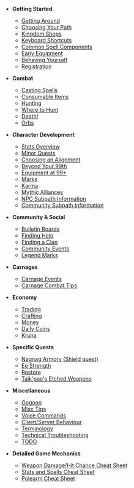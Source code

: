 - **Getting Started**

  - [Getting Around](basics/getting-around.md)
  - [Choosing Your Path](basics/choosing-your-path.md)
  - [Kingdom Shops](basics/kingdom-shops.md)
  - [Keyboard Shortcuts](basics/keyboard-shortcuts.md)
  - [Common Spell Components](basics/spell-components.md)
  - [Early Equipment](basics/early-equipment.md)
  - [Behaving Yourself](basics/behaving-yourself.md)
  - [Registration](basics/registration.md)

- **Combat**

  - [Casting Spells](combat/casting-spells.md)
  - [Consumable Items](combat/consumable-items.md)
  - [Hunting](combat/hunting.md)
  - [Where to Hunt](combat/where-to-hunt.md)
  - [Death!](combat/death.md)
  - [Orbs](combat/orbs.md)

- **Character Development**

  - [Stats Overview](character/stats-overview.md)
  - [Minor Quests](character/minor-quests.md)
  - [Choosing an Alignment](character/choosing-an-alignment.md)
  - [Beyond Your 99th](character/beyond-99th.md)
  - [Equipment at 99+](character/99-equipment.md)
  - [Marks](character/marks.md)
  - [Karma](character/karma.md)
  - [Mythic Alliances](character/mythic-alliances.md)
  - [NPC Subpath Information](character/npc-subpath.md)
  - [Community Subpath Information](character/community-subpath.md)

- **Community & Social**

  - [Bulletin Boards](community/boards.md)
  - [Finding Help](community/finding-help.md)
  - [Finding a Clan](community/finding-clan.md)
  - [Community Events](community/community-events.md)
  - [Legend Marks](community/legend.md)

- **Carnages**
  - [Carnage Events](carnages/carnage-events.md)
  - [Carnage Combat Tips](carnages/carnage-tips.md)

- **Economy**

  - [Trading](economy/trading.md)
  - [Crafting](economy/crafting.md)
  - [Money](economy/money.md)
  - [Daily Coins](economy/daily-coins.md)
  - [Kruna](economy/kruna.md)

- **Specific Quests**

  - [Nagnag Armory (Shield quest)](quests/shield.md)
  - [Ee Strength](quests/ee-strength.md)
  - [Restore](quests/restore.md)
  - [Taik'pae's Etched Weapons](quests/etched-weapons.md)

<!-- - **Carnages - Very WIP**

  - [Client & Server Behaviour](behaviour.md) -->

- **Miscellaneous**

  - [Gogoon](misc/gogoon.md)
  - [Misc Tips](misc/misc-tips.md)
  - [Voice Commands](misc/voice-commands.md)
  - [Client/Server Behaviour](misc/client-server-behaviour.md)
  - [Terminology](misc/terminology.md)
  - [Technical Troubleshooting](misc/technical.md)
  - [TODO](misc/todo.md)

- **Detailed Game Mechanics**

  - [Weapon Damage/Hit Chance Cheat Sheet](mechanics/weapon-damage-cheat.md)
  - [Stats and Spells Cheat Sheet](mechanics/stats-spells-cheat.md)
  - [Polearm Cheat Sheet](mechanics/polearm-cheat.md)
